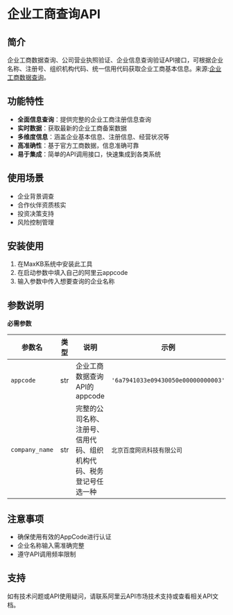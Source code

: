 # 企业工商查询API

## 简介

企业工商数据查询、公司营业执照验证、企业信息查询验证API接口，可根据企业名称、注册号、组织机构代码、统一信用代码获取企业工商基本信息。来源:[企业工商数据查询](https://market.aliyun.com/detail/cmapi029998)。

## 功能特性

- **全面信息查询**：提供完整的企业工商注册信息查询
- **实时数据**：获取最新的企业工商备案数据
- **多维度信息**：涵盖企业基本信息、注册信息、经营状况等
- **高准确性**：基于官方工商数据，信息准确可靠
- **易于集成**：简单的API调用接口，快速集成到各类系统

## 使用场景

- 企业背景调查
- 合作伙伴资质核实
- 投资决策支持
- 风险控制管理

## 安装使用

1. 在MaxKB系统中安装此工具
2. 在启动参数中填入自己的阿里云appcode
3. 输入参数中传入想要查询的企业名称

## 参数说明

**必需参数**

| 参数名         | 类型 | 说明                                                         | 示例                               |
| -------------- | ---- | ------------------------------------------------------------ | ---------------------------------- |
| `appcode`      | str  | 企业工商数据查询API的appcode                                 | `'6a7941033e09430050e00000000003'` |
| `company_name` | str  | 完整的公司名称、注册号、信用代码、组织机构代码、税务登记号任选一种 | `北京百度网讯科技有限公司`         |

## 注意事项

- 确保使用有效的AppCode进行认证
- 企业名称输入需准确完整
- 遵守API调用频率限制

## 支持

如有技术问题或API使用疑问，请联系阿里云API市场技术支持或查看相关API文档。
